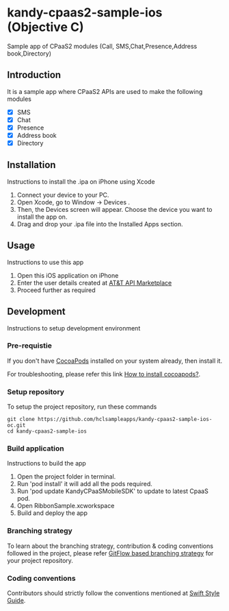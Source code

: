 # kandy-cpaas2-sample-ios (Objective C)
Sample app of CPaaS2 modules (Call, SMS,Chat,Presence,Address book,Directory)

## Introduction
It is a sample app where CPaaS2 APIs are used to make the following modules

- [x] SMS
- [x] Chat
- [x] Presence
- [x] Address book
- [x] Directory

## Installation
Instructions to install the .ipa on iPhone using Xcode

1. Connect your device to your PC.
2. Open Xcode, go to Window → Devices .
3. Then, the Devices screen will appear. Choose the device you want to install the app on.
4. Drag and drop your .ipa file into the Installed Apps section.

## Usage
Instructions to use this app

1. Open this iOS application on iPhone
2. Enter the user details created at [AT&T API Marketplace](https://apimarket.att.com/)
3. Proceed further as required

## Development
Instructions to setup development environment

### Pre-requistie
If you don't have [CocoaPods](https://cocoapods.org/) installed on your system already, then install it.

For troubleshooting, please refer this link [How to install cocoapods?](https://stackoverflow.com/questions/20755044/how-to-install-cocoapods).

### Setup repository
To setup the project repository, run these commands

```
git clone https://github.com/hclsampleapps/kandy-cpaas2-sample-ios-oc.git
cd kandy-cpaas2-sample-ios
```

### Build application
Instructions to build the app

1. Open the project folder in terminal.
2. Run 'pod install' it will add all the pods required.
3. Run 'pod update KandyCPaaSMobileSDK' to update to latest CpaaS pod.
4. Open RibbonSample.xcworkspace
5. Build and deploy the app

### Branching strategy
To learn about the branching strategy, contribution & coding conventions followed in the project, please refer [GitFlow based branching strategy](https://gist.github.com/ribbon-abku/10d3fc1cff5c35a2df401196678e258a) for your project repository.

### Coding conventions
Contributors should strictly follow the conventions mentioned at [Swift Style Guide](https://google.github.io/swift/).

